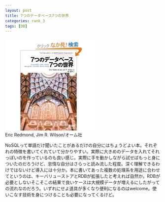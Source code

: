 ```yaml
---
layout: post
title: 7つのデータベース7つの世界
categories: rank_3
tags: [DB]
---
```



<div class="book"><div class="book_image"><a href="http://www.amazon.co.jp/dp/4274069087"><img src="/images/7database.jpg"></a></div><div class="book_info">Eric Redmond, Jim R. Wilson/オーム社</div><div class="clear"></div></div>

NoSQLって単語だけ聞いたことがあるだけの自分にはちょうどよい本。それぞれの特徴を書いてくれていて分かりやすい。実際に大きめのデータを入れてそれっぽいのを作っているのも良い感じ。実際に手を動かしながら試せばもっと身についたのだろうけど、怠惰な自分はさらっと読み流した程度。深く理解できるわけではないけど導入には十分か。本に書いてあった複数の処理系を用途に合わせてというのは、キーバリューストアとRDBが拡張したと考えれば自然か。RDBが必要としないそこそこの結果で良いケースは大規模データが増えるにしたがっての流れなのだろう。いずれにせよ道具が多くなり便利になるのはwelcome。使いこなす技術を身につけることも必要になってくるけど。

